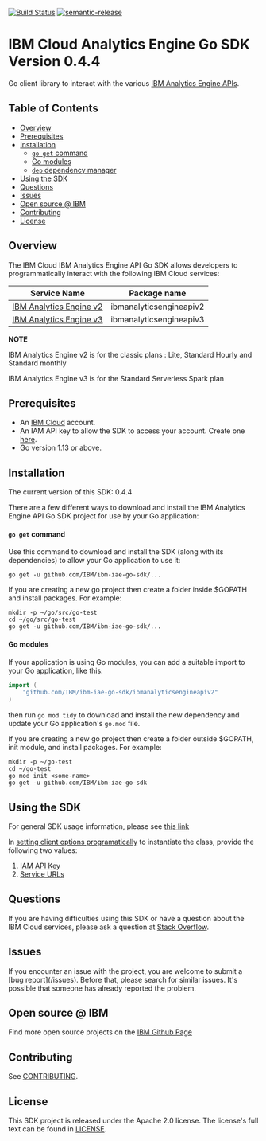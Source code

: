 [![Build Status](https://api.travis-ci.com/IBM/ibm-iae-go-sdk.svg?branch=master)](https://app.travis-ci.com/IBM/ibm-iae-go-sdk)
[![semantic-release](https://img.shields.io/badge/%20%20%F0%9F%93%A6%F0%9F%9A%80-semantic--release-e10079.svg)](https://github.com/semantic-release/semantic-release)

# IBM Cloud Analytics Engine Go SDK Version 0.4.4
Go client library to interact with the various [IBM Analytics Engine APIs](https://cloud.ibm.com/apidocs/ibm-analytics-engine).

## Table of Contents
<!--
  The TOC below is generated using the `markdown-toc` node package.

      https://github.com/jonschlinkert/markdown-toc

  You should regenerate the TOC after making changes to this file.

      npx markdown-toc -i README.md
  -->

<!-- toc -->

- [Overview](#overview)
- [Prerequisites](#prerequisites)
- [Installation](#installation)
    + [`go get` command](#go-get-command)
    + [Go modules](#go-modules)
    + [`dep` dependency manager](#dep-dependency-manager)
- [Using the SDK](#using-the-sdk)
- [Questions](#questions)
- [Issues](#issues)
- [Open source @ IBM](#open-source--ibm)
- [Contributing](#contributing)
- [License](#license)

<!-- tocstop -->

## Overview

The IBM Cloud IBM Analytics Engine API Go SDK allows developers to programmatically interact with the following IBM Cloud services:

Service Name | Package name 
--- | --- 
[IBM Analytics Engine v2](https://cloud.ibm.com/apidocs/ibm-analytics-engine/ibm-analytics-engine-v2) | ibmanalyticsengineapiv2
[IBM Analytics Engine v3](https://cloud.ibm.com/apidocs/ibm-analytics-engine/ibm-analytics-engine-v3) | ibmanalyticsengineapiv3

**NOTE**

IBM Analytics Engine v2 is for the classic plans : Lite, Standard Hourly and Standard monthly

IBM Analytics Engine v3 is for the Standard Serverless Spark plan

## Prerequisites

[ibm-cloud-onboarding]: https://cloud.ibm.com/registration

* An [IBM Cloud][ibm-cloud-onboarding] account.
* An IAM API key to allow the SDK to access your account. Create one [here](https://cloud.ibm.com/iam/apikeys).
* Go version 1.13 or above.

## Installation
The current version of this SDK: 0.4.4

There are a few different ways to download and install the IBM Analytics Engine API Go SDK project for use by your
Go application:

#### `go get` command  
Use this command to download and install the SDK (along with its dependencies) to allow your Go application to use it:

```
go get -u github.com/IBM/ibm-iae-go-sdk/...
```

If you are creating a new go project then create a folder inside $GOPATH and install packages. For example:
```
mkdir -p ~/go/src/go-test
cd ~/go/src/go-test
go get -u github.com/IBM/ibm-iae-go-sdk/...
```

#### Go modules  
If your application is using Go modules, you can add a suitable import to your Go application, like this:

```go
import (
	"github.com/IBM/ibm-iae-go-sdk/ibmanalyticsengineapiv2"
)
```

then run `go mod tidy` to download and install the new dependency and update your Go application's `go.mod` file.

If you are creating a new go project then create a folder outside $GOPATH, init module, and install packages. For example:
```
mkdir -p ~/go-test
cd ~/go-test
go mod init <some-name>
go get -u github.com/IBM/ibm-iae-go-sdk
```

## Using the SDK
For general SDK usage information, please see [this link](https://github.com/IBM/ibm-cloud-sdk-common/blob/master/README.md)

In [setting client options programatically](https://github.com/IBM/ibm-cloud-sdk-common/blob/master/README.md#setting-client-options-programmatically) to instantiate the class, provide the following two values:
1. [IAM API Key](https://cloud.ibm.com/docs/iam?topic=iam-userapikey#create_user_key)
1. [Service URLs](https://cloud.ibm.com/apidocs/ibm-analytics-engine#service-endpoints)

## Questions

If you are having difficulties using this SDK or have a question about the IBM Cloud services,
please ask a question at 
[Stack Overflow](http://stackoverflow.com/questions/ask?tags=ibm-cloud).

## Issues
If you encounter an issue with the project, you are welcome to submit a
[bug report](<github-repo-url>/issues).
Before that, please search for similar issues. It's possible that someone has already reported the problem.

## Open source @ IBM
Find more open source projects on the [IBM Github Page](http://ibm.github.io/)

## Contributing
See [CONTRIBUTING](CONTRIBUTING.md).

## License

This SDK project is released under the Apache 2.0 license.
The license's full text can be found in [LICENSE](LICENSE).
